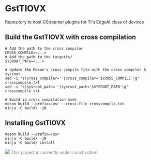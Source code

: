 # GstTIOVX
Repository to host GStreamer plugins for TI's EdgeAI class of devices

## Build the GstTIOVX with cross compilation

```
# Add the path to the cross compiler
CROSS_COMPILE=<...>
# Add the path to the targetfs/
SYSROOT_PATH=<...>

# Update the Meson's cross compile file with the cross compiler & sysroot
sed -i "s|cross_compiler=''|cross_compiler='$CROSS_COMPILE'|g" crosscompile.txt
sed -i "s|sysroot_path=''|sysroot_path='$SYSROOT_PATH'|g" crosscompile.txt

# Build in cross compilation mode
meson build --prefix=/usr --cross-file crosscompile.txt
ninja -C build/ -j8
```

## Installing GstTIOVX

```
meson build --prefix=/usr
ninja -C build/ -j8
ninja -C build/ install
```

<div style="color:gray">
    <img src="https://developer.ridgerun.com/wiki/images/2/2c/Underconstruction.png">
    This project is currently under construction.
</div>

